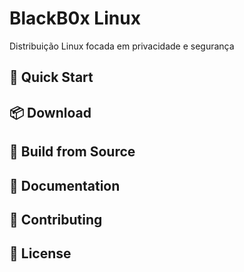 # BlackB0x Linux

Distribuição Linux focada em privacidade e segurança

## 🚀 Quick Start
## 📦 Download
## 🔧 Build from Source
## 📖 Documentation
## 🤝 Contributing
## 📄 License
